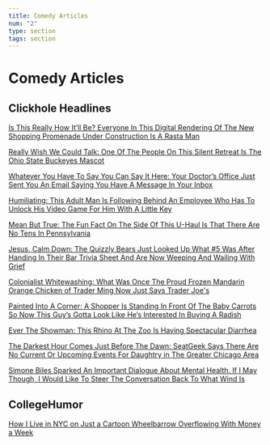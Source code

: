 ```yaml
---
title: Comedy Articles
num: "2"
type: section
tags: section
---
```

# Comedy Articles

## Clickhole Headlines

[Is This Really How It’ll Be? Everyone In This Digital Rendering Of The New Shopping Promenade Under Construction Is A Rasta Man](https://clickhole.com/is-this-really-how-itll-be-everyone-in-this-digital-rendering-of-the-new-shopping-promenade-under-construction-is-a-rasta-man/)

[Really Wish We Could Talk: One Of The People On This Silent Retreat Is The Ohio State Buckeyes Mascot](https://clickhole.com/really-wish-we-could-talk-one-of-the-people-on-this-silent-retreat-is-the-ohio-state-buckeyes-mascot/)

[Whatever You Have To Say You Can Say It Here: Your Doctor’s Office Just Sent You An Email Saying You Have A Message In Your Inbox](<*  https://clickhole.com/whatever-you-have-to-say-you-can-say-it-here-your-doctors-office-just-sent-you-an-email-saying-you-have-a-message-in-your-inbox/>)

[](https://clickhole.com/colonialist-whitewashing-what-was-once-the-proud-frozen-mandarin-orange-chicken-of-trader-ming-now-just-says-trader-joes/)[Humiliating: This Adult Man Is Following Behind An Employee Who Has To Unlock His Video Game For Him With A Little Key](https://clickhole.com/humiliating-this-adult-man-is-following-behind-an-employee-who-has-to-unlock-his-video-game-for-him-with-a-little-key/)

[Mean But True: The Fun Fact On The Side Of This U-Haul Is That There Are No Tens In Pennsylvania](https://clickhole.com/mean-but-true-the-fun-fact-on-the-side-of-this-u-haul-is-that-there-are-no-tens-in-pennsylvania/)

[Jesus, Calm Down: The Quizzly Bears Just Looked Up What #5 Was After Handing In Their Bar Trivia Sheet And Are Now Weeping And Wailing With Grief](https://clickhole.com/jesus-calm-down-the-quizzly-bears-just-looked-up-what-5-was-after-handing-in-their-bar-trivia-sheet-and-are-now-weeping-and-wailing-with-grief/)

[Colonialist Whitewashing: What Was Once The Proud Frozen Mandarin Orange Chicken of Trader Ming Now Just Says Trader Joe's](https://clickhole.com/colonialist-whitewashing-what-was-once-the-proud-frozen-mandarin-orange-chicken-of-trader-ming-now-just-says-trader-joes/)

[Painted Into A Corner: A Shopper Is Standing In Front Of The Baby Carrots So Now This Guy’s Gotta Look Like He’s Interested In Buying A Radish](https://clickhole.com/painted-into-a-corner-a-shopper-is-standing-in-front-of-the-baby-carrots-so-now-this-guys-gotta-look-like-hes-interested-in-buying-a-radish/)

[Ever The Showman: This Rhino At The Zoo Is Having Spectacular Diarrhea](https://clickhole.com/ever-the-showman-this-rhino-at-the-zoo-is-having-spectacular-diarrhea/)

[The Darkest Hour Comes Just Before The Dawn: SeatGeek Says There Are No Current Or Upcoming Events For Daughtry in The Greater Chicago Area](https://clickhole.com/the-darkest-hour-comes-just-before-the-dawn-seatgeek-says-there-are-no-current-or-upcoming-events-for-daughtry-in-the-greater-chicago-area/)

[Simone Biles Sparked An Important Dialogue About Mental Health. If I May Though, I Would Like To Stee](https://clickhole.com/simone-biles-sparked-an-important-dialogue-about-mental-health-if-i-may-though-i-would-like-to-steer-the-conversation-back-to-what-wind-is/)[r The Conversation Back To What Wind Is](https://clickhole.com/simone-biles-sparked-an-important-dialogue-about-mental-health-if-i-may-though-i-would-like-to-steer-the-conversation-back-to-what-wind-is/)

## **CollegeHumor**

[How I Live in NYC on Just a Cartoon Wheelbarrow Overflowing With Money a Week ](https://web.archive.org/web/20200109040605if_/https://www.collegehumor.com/post/7057278/how-i-live-in-nyc-on-just-a-cartoon-wheelbarrow-overflowing-with-money-a-week)